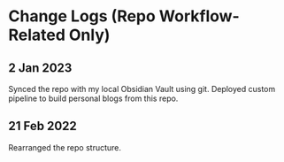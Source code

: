 # Change Logs (Repo Workflow-Related Only)

## 2 Jan 2023
Synced the repo with my local Obsidian Vault using git.
Deployed custom pipeline to build personal blogs from this repo.

## 21 Feb 2022 
Rearranged the repo structure.  
